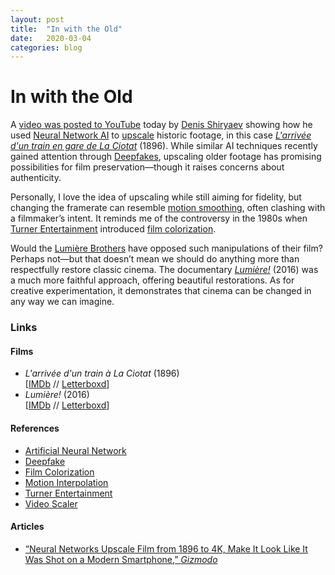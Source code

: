 ```yaml
---
layout: post
title:  "In with the Old"
date:   2020-03-04
categories: blog
---
```

# In with the Old

A [video was posted to YouTube](https://gizmodo.com/neural-networks-upscale-film-from-1896-to-4k-make-it-l-1841449875) today by [Denis Shiryaev](https://www.youtube.com/channel/UCD8J_xbbBuGobmw_N5ga3MA) showing how he used [Neural Network AI](https://en.wikipedia.org/wiki/Artificial_neural_network) to [upscale](https://en.wikipedia.org/wiki/Video_scaler) historic footage, in this case *[L'arrivée d'un train en gare de La Ciotat](https://letterboxd.com/film/the-arrival-of-a-train-at-la-ciotat/)* (1896). While similar AI techniques recently gained attention through [Deepfakes](https://en.wikipedia.org/wiki/Deepfake), upscaling older footage has promising possibilities for film preservation—though it raises concerns about authenticity.

Personally, I love the idea of upscaling while still aiming for fidelity, but changing the framerate can resemble [motion smoothing](https://en.wikipedia.org/wiki/Motion_interpolation), often clashing with a filmmaker’s intent. It reminds me of the controversy in the 1980s when [Turner Entertainment](https://en.wikipedia.org/wiki/Turner_Entertainment) introduced [film colorization](https://en.wikipedia.org/wiki/Film_colorization).

Would the [Lumière Brothers](https://en.wikipedia.org/wiki/Auguste_and_Louis_Lumi%C3%A8re) have opposed such manipulations of their film? Perhaps not—but that doesn’t mean we should do anything more than respectfully restore classic cinema. The documentary *[Lumière!](https://letterboxd.com/film/lumiere-2016/)* (2016) was a much more faithful approach, offering beautiful restorations. As for creative experimentation, it demonstrates that cinema can be changed in any way we can imagine.

### Links

#### Films

- *L'arrivée d'un train à La Ciotat* (1896)  
  [[IMDb](https://www.imdb.com/title/tt0000012/reference) // [Letterboxd](https://letterboxd.com/film/the-arrival-of-a-train-at-la-ciotat/)]
- *Lumière!* (2016)  
  [[IMDb](https://www.imdb.com/title/tt5954462/reference) // [Letterboxd](https://letterboxd.com/film/lumiere-2016/)]

#### References

- [Artificial Neural Network](https://en.wikipedia.org/wiki/Artificial_neural_network)
- [Deepfake](https://en.wikipedia.org/wiki/Deepfake)
- [Film Colorization](https://en.wikipedia.org/wiki/Film_colorization)
- [Motion Interpolation](https://en.wikipedia.org/wiki/Motion_interpolation)
- [Turner Entertainment](https://en.wikipedia.org/wiki/Turner_Entertainment)
- [Video Scaler](https://en.wikipedia.org/wiki/Video_scaler)

#### Articles

- [“Neural Networks Upscale Film from 1896 to 4K, Make It Look Like It Was Shot on a Modern Smartphone,” *Gizmodo*](https://gizmodo.com/neural-networks-upscale-film-from-1896-to-4k-make-it-l-1841449875)
